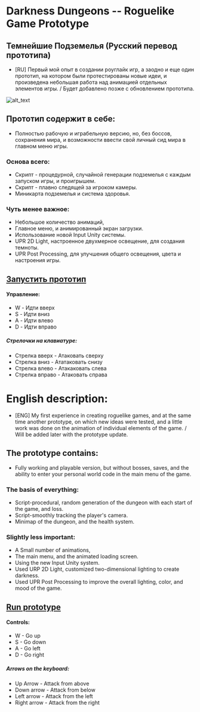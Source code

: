 # Darkness Dungeons -- Roguelike Game Prototype

## Темнейшие Подземелья (Русский перевод прототипа)

* [RU] Первый мой опыт в создании роуглайк игр, а заодно и еще один прототип, на котором были протестированы новые идеи, и произведена небольшая работа над анимацией отдельных элементов игры. / Будет добавлено позже с обновлением прототипа.

![alt_text](https://github.com/DanielGDS/Darkness_Dungeons--Roguelike_Game/blob/main/PreviewForRoguelikeAlpha2.gif?raw=true)




## Прототип содержит в себе:
* Полностью рабочую и играбельную версию, но, без боссов, сохранения мира, и возможности ввести свой личный сид мира в главном меню игры.

### Основа всего:
* Скрипт - процедурной, случайной генерации подземелья с каждым запуском игры, и  проигрышем.
* Скрипт - плавно следящей за игроком камеры.
* Миникарта подземелья и система здоровья.

### Чуть менее важное:
* Небольшое количество анимаций, 
* Главное меню, и анимированный экран загрузки.
* Использование новой Input Unity системы.
* UPR 2D Light, настроенное двухмерное освещение, для создания темноты.
* UPR Post Processing, для улучшения общего освещения, цвета и настроения игры. 

## [Запустить прототип](https://danielgds.github.io/Darkness_Dungeons--Roguelike_Game/)

#### Управление:
* W - Идти вверх
* S - Идти вниз
* A - Идти влево
* D - Идти вправо
##### Стрелочки на клавиатуре:
* Стрелка вверх - Атаковать сверху
* Стрелка вниз - Ататаковать снизу
* Стрелка влево - Атакаковать слева
* Стрелка вправо - Атаковать справа

#
# English description:
* [ENG] My first experience in creating roguelike games, and at the same time another prototype, on which new ideas were tested, and a little work was done on the animation of individual elements of the game. / Will be added later with the prototype update.

## The prototype contains:
* Fully working and playable version, but without bosses, saves, and the ability to enter your personal world code in the main menu of the game.

### The basis of everything:
* Script-procedural, random generation of the dungeon with each start of the game, and loss.
* Script-smoothly tracking the player's camera.
* Minimap of the dungeon, and the health system.

### Slightly less important:
* A Small number of animations,
* The main menu, and the animated loading screen.
* Using the new Input Unity system.
* Used URP 2D Light, customized two-dimensional lighting to create darkness.
* Used UPR Post Processing to improve the overall lighting, color, and mood of the game.

## [Run prototype](https://danielgds.github.io/Darkness_Dungeons--Roguelike_Game/)

#### Controls:
* W - Go up
* S - Go down
* A - Go left
* D - Go right
##### Arrows on the keyboard:
* Up Arrow - Attack from above
* Down arrow - Attack from below
* Left arrow - Attack from the left
* Right arrow - Attack from the right
